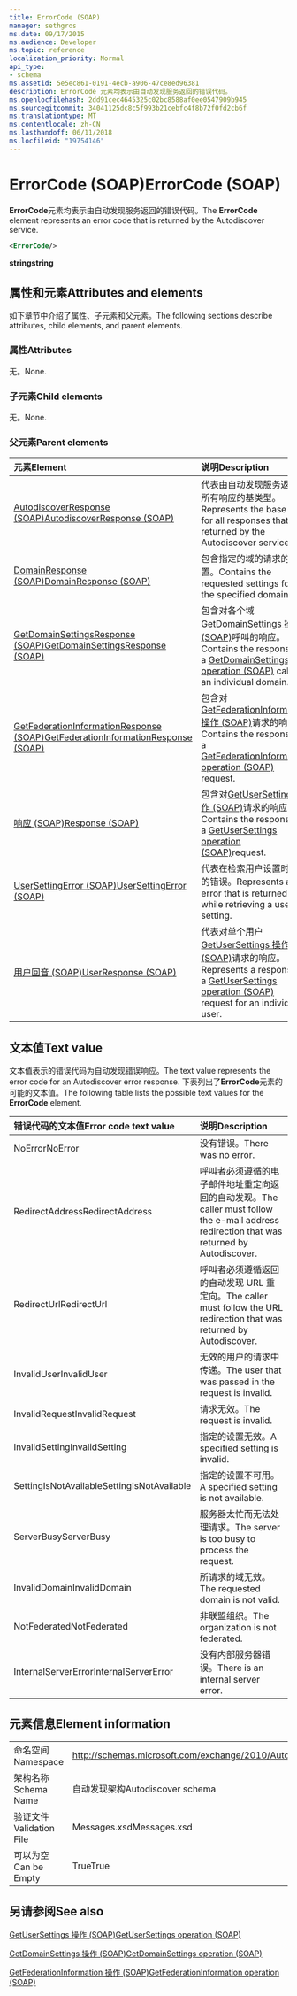 ```yaml
---
title: ErrorCode (SOAP)
manager: sethgros
ms.date: 09/17/2015
ms.audience: Developer
ms.topic: reference
localization_priority: Normal
api_type:
- schema
ms.assetid: 5e5ec861-0191-4ecb-a906-47ce8ed96381
description: ErrorCode 元素均表示由自动发现服务返回的错误代码。
ms.openlocfilehash: 2dd91cec4645325c02bc8588af0ee0547909b945
ms.sourcegitcommit: 34041125dc8c5f993b21cebfc4f8b72f0fd2cb6f
ms.translationtype: MT
ms.contentlocale: zh-CN
ms.lasthandoff: 06/11/2018
ms.locfileid: "19754146"
---
```

# <a name="errorcode-soap"></a><span data-ttu-id="7951a-103">ErrorCode (SOAP)</span><span class="sxs-lookup"><span data-stu-id="7951a-103">ErrorCode (SOAP)</span></span>

<span data-ttu-id="7951a-104">**ErrorCode**元素均表示由自动发现服务返回的错误代码。</span><span class="sxs-lookup"><span data-stu-id="7951a-104">The **ErrorCode** element represents an error code that is returned by the Autodiscover service.</span></span> 
  
```XML
<ErrorCode/>
```

 <span data-ttu-id="7951a-105">**string**</span><span class="sxs-lookup"><span data-stu-id="7951a-105">**string**</span></span>
## <a name="attributes-and-elements"></a><span data-ttu-id="7951a-106">属性和元素</span><span class="sxs-lookup"><span data-stu-id="7951a-106">Attributes and elements</span></span>

<span data-ttu-id="7951a-107">如下章节中介绍了属性、子元素和父元素。</span><span class="sxs-lookup"><span data-stu-id="7951a-107">The following sections describe attributes, child elements, and parent elements.</span></span>
  
### <a name="attributes"></a><span data-ttu-id="7951a-108">属性</span><span class="sxs-lookup"><span data-stu-id="7951a-108">Attributes</span></span>

<span data-ttu-id="7951a-109">无。</span><span class="sxs-lookup"><span data-stu-id="7951a-109">None.</span></span>
  
### <a name="child-elements"></a><span data-ttu-id="7951a-110">子元素</span><span class="sxs-lookup"><span data-stu-id="7951a-110">Child elements</span></span>

<span data-ttu-id="7951a-111">无。</span><span class="sxs-lookup"><span data-stu-id="7951a-111">None.</span></span>
  
### <a name="parent-elements"></a><span data-ttu-id="7951a-112">父元素</span><span class="sxs-lookup"><span data-stu-id="7951a-112">Parent elements</span></span>

|<span data-ttu-id="7951a-113">**元素**</span><span class="sxs-lookup"><span data-stu-id="7951a-113">**Element**</span></span>|<span data-ttu-id="7951a-114">**说明**</span><span class="sxs-lookup"><span data-stu-id="7951a-114">**Description**</span></span>|
|:-----|:-----|
|[<span data-ttu-id="7951a-115">AutodiscoverResponse (SOAP)</span><span class="sxs-lookup"><span data-stu-id="7951a-115">AutodiscoverResponse (SOAP)</span></span>](autodiscoverresponse-soap.md) <br/> |<span data-ttu-id="7951a-116">代表由自动发现服务返回的所有响应的基类型。</span><span class="sxs-lookup"><span data-stu-id="7951a-116">Represents the base type for all responses that are returned by the Autodiscover service.</span></span>  <br/> |
|[<span data-ttu-id="7951a-117">DomainResponse (SOAP)</span><span class="sxs-lookup"><span data-stu-id="7951a-117">DomainResponse (SOAP)</span></span>](domainresponse-soap.md) <br/> |<span data-ttu-id="7951a-118">包含指定的域的请求的设置。</span><span class="sxs-lookup"><span data-stu-id="7951a-118">Contains the requested settings for the specified domain.</span></span>  <br/> |
|[<span data-ttu-id="7951a-119">GetDomainSettingsResponse (SOAP)</span><span class="sxs-lookup"><span data-stu-id="7951a-119">GetDomainSettingsResponse (SOAP)</span></span>](getdomainsettingsresponse-soap.md) <br/> |<span data-ttu-id="7951a-120">包含对各个域[GetDomainSettings 操作 (SOAP)](getdomainsettings-operation-soap.md)呼叫的响应。</span><span class="sxs-lookup"><span data-stu-id="7951a-120">Contains the response to a [GetDomainSettings operation (SOAP)](getdomainsettings-operation-soap.md) call for an individual domain.</span></span>  <br/> |
|[<span data-ttu-id="7951a-121">GetFederationInformationResponse (SOAP)</span><span class="sxs-lookup"><span data-stu-id="7951a-121">GetFederationInformationResponse (SOAP)</span></span>](getfederationinformationresponse-soap.md) <br/> |<span data-ttu-id="7951a-122">包含对[GetFederationInformation 操作 (SOAP)](getfederationinformation-operation-soap.md)请求的响应。</span><span class="sxs-lookup"><span data-stu-id="7951a-122">Contains the response to a [GetFederationInformation operation (SOAP)](getfederationinformation-operation-soap.md) request.</span></span>  <br/> |
|[<span data-ttu-id="7951a-123">响应 (SOAP)</span><span class="sxs-lookup"><span data-stu-id="7951a-123">Response (SOAP)</span></span>](response-soap.md) <br/> |<span data-ttu-id="7951a-124">包含对[GetUserSettings 操作 (SOAP)](getusersettings-operation-soap.md)请求的响应。</span><span class="sxs-lookup"><span data-stu-id="7951a-124">Contains the response to a [GetUserSettings operation (SOAP)](getusersettings-operation-soap.md)request.</span></span>  <br/> |
|[<span data-ttu-id="7951a-125">UserSettingError (SOAP)</span><span class="sxs-lookup"><span data-stu-id="7951a-125">UserSettingError (SOAP)</span></span>](usersettingerror-soap.md) <br/> |<span data-ttu-id="7951a-126">代表在检索用户设置时返回的错误。</span><span class="sxs-lookup"><span data-stu-id="7951a-126">Represents an error that is returned while retrieving a user setting.</span></span>  <br/> |
|[<span data-ttu-id="7951a-127">用户回音 (SOAP)</span><span class="sxs-lookup"><span data-stu-id="7951a-127">UserResponse (SOAP)</span></span>](userresponse-soap.md) <br/> |<span data-ttu-id="7951a-128">代表对单个用户[GetUserSettings 操作 (SOAP)](getusersettings-operation-soap.md)请求的响应。</span><span class="sxs-lookup"><span data-stu-id="7951a-128">Represents a response to a [GetUserSettings operation (SOAP)](getusersettings-operation-soap.md) request for an individual user.</span></span>  <br/> |
   
## <a name="text-value"></a><span data-ttu-id="7951a-129">文本值</span><span class="sxs-lookup"><span data-stu-id="7951a-129">Text value</span></span>

<span data-ttu-id="7951a-130">文本值表示的错误代码为自动发现错误响应。</span><span class="sxs-lookup"><span data-stu-id="7951a-130">The text value represents the error code for an Autodiscover error response.</span></span> <span data-ttu-id="7951a-131">下表列出了**ErrorCode**元素的可能的文本值。</span><span class="sxs-lookup"><span data-stu-id="7951a-131">The following table lists the possible text values for the **ErrorCode** element.</span></span> 
  
|<span data-ttu-id="7951a-132">**错误代码的文本值**</span><span class="sxs-lookup"><span data-stu-id="7951a-132">**Error code text value**</span></span>|<span data-ttu-id="7951a-133">**说明**</span><span class="sxs-lookup"><span data-stu-id="7951a-133">**Description**</span></span>|
|:-----|:-----|
|<span data-ttu-id="7951a-134">NoError</span><span class="sxs-lookup"><span data-stu-id="7951a-134">NoError</span></span>  <br/> |<span data-ttu-id="7951a-135">没有错误。</span><span class="sxs-lookup"><span data-stu-id="7951a-135">There was no error.</span></span>  <br/> |
|<span data-ttu-id="7951a-136">RedirectAddress</span><span class="sxs-lookup"><span data-stu-id="7951a-136">RedirectAddress</span></span>  <br/> |<span data-ttu-id="7951a-137">呼叫者必须遵循的电子邮件地址重定向返回的自动发现。</span><span class="sxs-lookup"><span data-stu-id="7951a-137">The caller must follow the e-mail address redirection that was returned by Autodiscover.</span></span>  <br/> |
|<span data-ttu-id="7951a-138">RedirectUrl</span><span class="sxs-lookup"><span data-stu-id="7951a-138">RedirectUrl</span></span>  <br/> |<span data-ttu-id="7951a-139">呼叫者必须遵循返回的自动发现 URL 重定向。</span><span class="sxs-lookup"><span data-stu-id="7951a-139">The caller must follow the URL redirection that was returned by Autodiscover.</span></span>  <br/> |
|<span data-ttu-id="7951a-140">InvalidUser</span><span class="sxs-lookup"><span data-stu-id="7951a-140">InvalidUser</span></span>  <br/> |<span data-ttu-id="7951a-141">无效的用户的请求中传递。</span><span class="sxs-lookup"><span data-stu-id="7951a-141">The user that was passed in the request is invalid.</span></span>  <br/> |
|<span data-ttu-id="7951a-142">InvalidRequest</span><span class="sxs-lookup"><span data-stu-id="7951a-142">InvalidRequest</span></span>  <br/> |<span data-ttu-id="7951a-143">请求无效。</span><span class="sxs-lookup"><span data-stu-id="7951a-143">The request is invalid.</span></span>  <br/> |
|<span data-ttu-id="7951a-144">InvalidSetting</span><span class="sxs-lookup"><span data-stu-id="7951a-144">InvalidSetting</span></span>  <br/> |<span data-ttu-id="7951a-145">指定的设置无效。</span><span class="sxs-lookup"><span data-stu-id="7951a-145">A specified setting is invalid.</span></span>  <br/> |
|<span data-ttu-id="7951a-146">SettingIsNotAvailable</span><span class="sxs-lookup"><span data-stu-id="7951a-146">SettingIsNotAvailable</span></span>  <br/> |<span data-ttu-id="7951a-147">指定的设置不可用。</span><span class="sxs-lookup"><span data-stu-id="7951a-147">A specified setting is not available.</span></span>  <br/> |
|<span data-ttu-id="7951a-148">ServerBusy</span><span class="sxs-lookup"><span data-stu-id="7951a-148">ServerBusy</span></span>  <br/> |<span data-ttu-id="7951a-149">服务器太忙而无法处理请求。</span><span class="sxs-lookup"><span data-stu-id="7951a-149">The server is too busy to process the request.</span></span>  <br/> |
|<span data-ttu-id="7951a-150">InvalidDomain</span><span class="sxs-lookup"><span data-stu-id="7951a-150">InvalidDomain</span></span>  <br/> |<span data-ttu-id="7951a-151">所请求的域无效。</span><span class="sxs-lookup"><span data-stu-id="7951a-151">The requested domain is not valid.</span></span>  <br/> |
|<span data-ttu-id="7951a-152">NotFederated</span><span class="sxs-lookup"><span data-stu-id="7951a-152">NotFederated</span></span>  <br/> |<span data-ttu-id="7951a-153">非联盟组织。</span><span class="sxs-lookup"><span data-stu-id="7951a-153">The organization is not federated.</span></span>  <br/> |
|<span data-ttu-id="7951a-154">InternalServerError</span><span class="sxs-lookup"><span data-stu-id="7951a-154">InternalServerError</span></span>  <br/> |<span data-ttu-id="7951a-155">没有内部服务器错误。</span><span class="sxs-lookup"><span data-stu-id="7951a-155">There is an internal server error.</span></span>  <br/> |
   
## <a name="element-information"></a><span data-ttu-id="7951a-156">元素信息</span><span class="sxs-lookup"><span data-stu-id="7951a-156">Element information</span></span>

|||
|:-----|:-----|
|<span data-ttu-id="7951a-157">命名空间</span><span class="sxs-lookup"><span data-stu-id="7951a-157">Namespace</span></span>  <br/> |http://schemas.microsoft.com/exchange/2010/Autodiscover  <br/> |
|<span data-ttu-id="7951a-158">架构名称</span><span class="sxs-lookup"><span data-stu-id="7951a-158">Schema Name</span></span>  <br/> |<span data-ttu-id="7951a-159">自动发现架构</span><span class="sxs-lookup"><span data-stu-id="7951a-159">Autodiscover schema</span></span>  <br/> |
|<span data-ttu-id="7951a-160">验证文件</span><span class="sxs-lookup"><span data-stu-id="7951a-160">Validation File</span></span>  <br/> |<span data-ttu-id="7951a-161">Messages.xsd</span><span class="sxs-lookup"><span data-stu-id="7951a-161">Messages.xsd</span></span>  <br/> |
|<span data-ttu-id="7951a-162">可以为空</span><span class="sxs-lookup"><span data-stu-id="7951a-162">Can be Empty</span></span>  <br/> |<span data-ttu-id="7951a-163">True</span><span class="sxs-lookup"><span data-stu-id="7951a-163">True</span></span>  <br/> |
   
## <a name="see-also"></a><span data-ttu-id="7951a-164">另请参阅</span><span class="sxs-lookup"><span data-stu-id="7951a-164">See also</span></span>



[<span data-ttu-id="7951a-165">GetUserSettings 操作 (SOAP)</span><span class="sxs-lookup"><span data-stu-id="7951a-165">GetUserSettings operation (SOAP)</span></span>](getusersettings-operation-soap.md)
  
[<span data-ttu-id="7951a-166">GetDomainSettings 操作 (SOAP)</span><span class="sxs-lookup"><span data-stu-id="7951a-166">GetDomainSettings operation (SOAP)</span></span>](getdomainsettings-operation-soap.md)
  
[<span data-ttu-id="7951a-167">GetFederationInformation 操作 (SOAP)</span><span class="sxs-lookup"><span data-stu-id="7951a-167">GetFederationInformation operation (SOAP)</span></span>](getfederationinformation-operation-soap.md)

